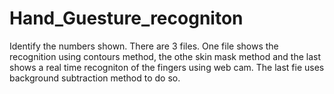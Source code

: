 # Hand_Guesture_recogniton
Identify the numbers shown.
There are 3 files. One file shows the recognition using contours method, the othe skin mask method and the last shows a real time 
recogniton of the fingers using web cam. The last fie uses background subtraction method to do so.
